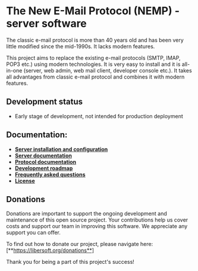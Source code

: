 # The New E-Mail Protocol (NEMP) - server software

The classic e-mail protocol is more than 40 years old and has been very little modified since the mid-1990s. It lacks modern features.

This project aims to replace the existing e-mail protocols (SMTP, IMAP, POP3 etc.) using modern technologies. It is very easy to install and it is all-in-one (server, web admin, web mail client, developer console etc.). It takes all advantages from classic e-mail protocol and combines it with modern features.

## Development status

- Early stage of development, not intended for production deployment

## Documentation:
- [**Server installation and configuration**](./INSTALL.md)
- [**Server documentation**](./SERVER.md)
- [**Protocol documentation**](./PROTOCOL.md)
- [**Development roadmap**](./ROADMAP.md)
- [**Frequently asked questions**](./FAQ.md)
- [**License**](./LICENSE)

## Donations

Donations are important to support the ongoing development and maintenance of this open source project. Your contributions help us cover costs and support our team in improving this software. We appreciate any support you can offer.

To find out how to donate our project, please navigate here: [**https://libersoft.org/donations**]

Thank you for being a part of this project's success!
